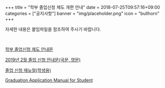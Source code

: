 +++
title = "학부 졸업신청 제도 개편 안내"
date = 2018-07-25T09:57:16+09:00
categories = ["공지사항"]
banner = "img/placeholder.png"
icon = "bullhorn"
+++
<!--more-->

자세한 내용은 붙임파일을 참조하여 주시기 바랍니다.

<br>

[학부 졸업신청 제도 안내문](/files/학부_졸업신청_제도_안내문.pdf)

[2019년 2월 졸업 신청 안내문(국문, 영문)](/files/2019년_2월_졸업_신청_안내문(국문,영문).pdf)

[졸업 신청 매뉴얼(학생용)](/files/졸업_신청_매뉴얼(학생용).pdf)

[Graduation Application Manual for Student](/files/Graduation_Application_Manual_for_Student.pdf)

<br>
<br>